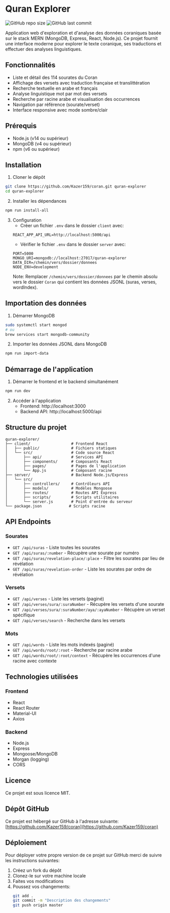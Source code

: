 # Quran Explorer

![GitHub repo size](https://img.shields.io/github/repo-size/Kazer159/coran)
![GitHub last commit](https://img.shields.io/github/last-commit/Kazer159/coran)

Application web d'exploration et d'analyse des données coraniques basée sur le stack MERN (MongoDB, Express, React, Node.js). Ce projet fournit une interface moderne pour explorer le texte coranique, ses traductions et effectuer des analyses linguistiques.

## Fonctionnalités

- Liste et détail des 114 sourates du Coran
- Affichage des versets avec traduction française et translittération
- Recherche textuelle en arabe et français
- Analyse linguistique mot par mot des versets
- Recherche par racine arabe et visualisation des occurrences
- Navigation par référence (sourate/verset)
- Interface responsive avec mode sombre/clair

## Prérequis

- Node.js (v14 ou supérieur)
- MongoDB (v4 ou supérieur)
- npm (v6 ou supérieur)

## Installation

1. Cloner le dépôt
```bash
git clone https://github.com/Kazer159/coran.git quran-explorer
cd quran-explorer
```

2. Installer les dépendances
```bash
npm run install-all
```

3. Configuration
   - Créer un fichier `.env` dans le dossier `client` avec:
   ```
   REACT_APP_API_URL=http://localhost:5000/api
   ```
   - Vérifier le fichier `.env` dans le dossier `server` avec:
   ```
   PORT=5000
   MONGO_URI=mongodb://localhost:27017/quran-explorer
   DATA_DIR=/chemin/vers/dossier/donnees
   NODE_ENV=development
   ```
   Note: Remplacer `/chemin/vers/dossier/donnees` par le chemin absolu vers le dossier `Coran` qui contient les données JSONL (suras, verses, wordIndex).

## Importation des données

1. Démarrer MongoDB
```bash
sudo systemctl start mongod
# ou
brew services start mongodb-community
```

2. Importer les données JSONL dans MongoDB
```bash
npm run import-data
```

## Démarrage de l'application

1. Démarrer le frontend et le backend simultanément
```bash
npm run dev
```

2. Accéder à l'application
   - Frontend: http://localhost:3000
   - Backend API: http://localhost:5000/api

## Structure du projet

```
quran-explorer/
├── client/                  # Frontend React
│   ├── public/              # Fichiers statiques
│   └── src/                 # Code source React
│       ├── api/             # Services API
│       ├── components/      # Composants React
│       ├── pages/           # Pages de l'application
│       └── App.js           # Composant racine
├── server/                  # Backend Node.js/Express
│   └── src/
│       ├── controllers/     # Contrôleurs API
│       ├── models/          # Modèles Mongoose
│       ├── routes/          # Routes API Express
│       ├── scripts/         # Scripts utilitaires
│       └── server.js        # Point d'entrée du serveur
└── package.json            # Scripts racine
```

## API Endpoints

### Sourates
- `GET /api/suras` - Liste toutes les sourates
- `GET /api/suras/:number` - Récupère une sourate par numéro
- `GET /api/suras/revelation-place/:place` - Filtre les sourates par lieu de révélation
- `GET /api/suras/revelation-order` - Liste les sourates par ordre de révélation

### Versets
- `GET /api/verses` - Liste les versets (paginé)
- `GET /api/verses/sura/:suraNumber` - Récupère les versets d'une sourate
- `GET /api/verses/sura/:suraNumber/aya/:ayaNumber` - Récupère un verset spécifique
- `GET /api/verses/search` - Recherche dans les versets

### Mots
- `GET /api/words` - Liste les mots indexés (paginé)
- `GET /api/words/root/:root` - Recherche par racine arabe
- `GET /api/words/root/:root/context` - Récupère les occurrences d'une racine avec contexte

## Technologies utilisées

### Frontend
- React
- React Router
- Material-UI
- Axios

### Backend
- Node.js
- Express
- Mongoose/MongoDB
- Morgan (logging)
- CORS

## Licence

Ce projet est sous licence MIT.

## Dépôt GitHub

Ce projet est hébergé sur GitHub à l'adresse suivante: [https://github.com/Kazer159/coran](https://github.com/Kazer159/coran)

## Déploiement

Pour déployer votre propre version de ce projet sur GitHub merci de suivre les instructions suivantes:

1. Créez un fork du dépôt
2. Clonez-le sur votre machine locale
3. Faites vos modifications
4. Poussez vos changements:
   ```bash
   git add .
   git commit -m "Description des changements"
   git push origin master
   ```
